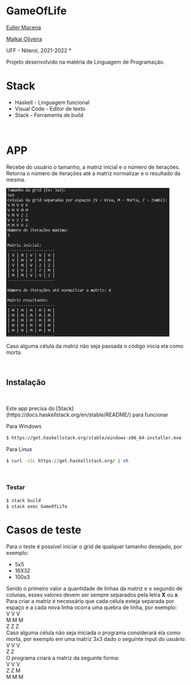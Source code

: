 # GameOfLife


<a href="https://github.com/eullerm">Euller Macena</a>

<a href="https://github.com/MalkaiOliveira">Malkai Oliveira</a>

UFF - Niteroi, 2021-2022 *<br>

Projeto desenvolvido na matéria de Linguagem de Programação. 

# Stack
<ul>
    <li> Haskell - Linguagem funcional</li>
    <li> Visual Code - Editor de texto</li>
    <li> Stack - Ferramenta de build</li>
</ul><br>

# APP
<p>
    Recebe do usuário o tamanho, a matriz inicial e o número de iterações.
    Retorna o número de iterações até a matriz normalizar e o resultado da mesma. 
</p>
<img src="image/image1.png" height="400">
<p>
    Caso alguma célula da matriz não seja passada o código inicia ela como morta.
</p><br>

## Instalação
<br>
<p>
Este app precisa do [Stack](https://docs.haskellstack.org/en/stable/README/) para funcionar 

Para Windows 
```sh
$ https://get.haskellstack.org/stable/windows-x86_64-installer.exe
```

Para Linux 
```sh
$ curl -sSL https://get.haskellstack.org/ | sh
```
</p><br>

### Testar
    $ stack build
    $ stack exec GameOfLife

# Casos de teste 
<p>
    Para o teste é possível iniciar o grid de qualquer tamanho desejado, por exemplo:
    <ul>
        <li> 5x5</li>
        <li> 16X32</li>
        <li> 100x3</li>
    </ul>
    Sendo o primeiro valor a quantidade de linhas da matriz e o segundo de colunas, esses valores devem ser sempre separados pela letra <strong>X</strong> ou <strong>x</strong>.<br>
    Para criar a matriz é necessário que cada célula esteja separada por espaço e a cada nova linha ocorra uma quebra de linha, por exemplo:<br>
    V V V<br>
    M M M<br>
    Z Z Z<br>
    Caso alguma célula não seja iniciada o programa considerará ela como morta, por exemplo em uma matriz 3x3 dado o seguinte input do usuário:<br>
    V V V<br>
    Z Z<br>
    O programa criará a matriz da seguinte forma:<br>
    V V V<br>
    Z Z M<br>
    M M M<br>
    
</p>
